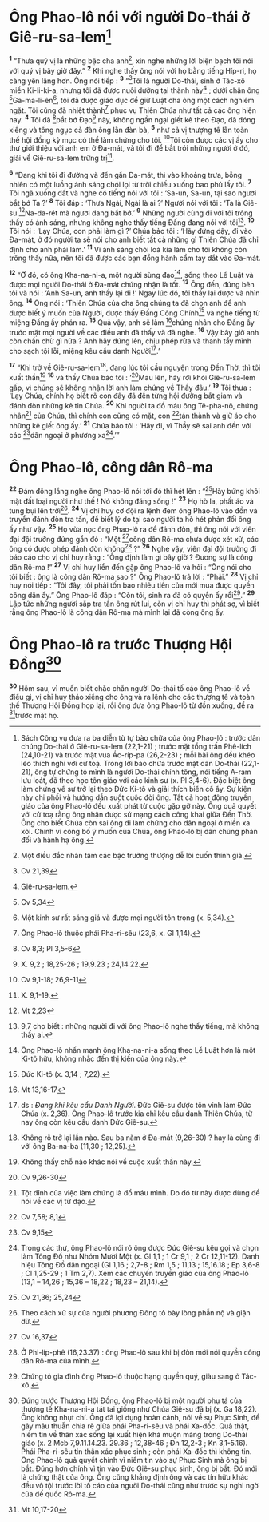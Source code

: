 # Ông Phao-lô nói với người Do-thái ở Giê-ru-sa-lem[^1]
<sup><b>1</b></sup> “Thưa quý vị là những bậc cha anh[^2], xin nghe những lời biện bạch tôi nói với quý vị bây giờ đây.” <sup><b>2</b></sup> Khi nghe thấy ông nói với họ bằng tiếng Híp-ri, họ càng yên lặng hơn. Ông nói tiếp : <sup><b>3</b></sup> “[^1*]Tôi là người Do-thái, sinh ở Tác-xô miền Ki-li-ki-a, nhưng tôi đã được nuôi dưỡng tại thành này[^3] ; dưới chân ông [^2*]Ga-ma-li-ên[^4], tôi đã được giáo dục để giữ Luật cha ông một cách nghiêm ngặt. Tôi cũng đã nhiệt thành[^5] phục vụ Thiên Chúa như tất cả các ông hiện nay. <sup><b>4</b></sup> Tôi đã [^3*]bắt bớ Đạo[^6] này, không ngần ngại giết kẻ theo Đạo, đã đóng xiềng và tống ngục cả đàn ông lẫn đàn bà, <sup><b>5</b></sup> như cả vị thượng tế lẫn toàn thể hội đồng kỳ mục có thể làm chứng cho tôi. [^4*]Tôi còn được các vị ấy cho thư giới thiệu với anh em ở Đa-mát, và tôi đi để bắt trói những người ở đó, giải về Giê-ru-sa-lem trừng trị[^7].

<sup><b>6</b></sup> “Đang khi tôi đi đường và đến gần Đa-mát, thì vào khoảng trưa, bỗng nhiên có một luồng ánh sáng chói lọi từ trời chiếu xuống bao phủ lấy tôi. <sup><b>7</b></sup> Tôi ngã xuống đất và nghe có tiếng nói với tôi : ‘Sa-un, Sa-un, tại sao ngươi bắt bớ Ta ?’ <sup><b>8</b></sup> Tôi đáp : ‘Thưa Ngài, Ngài là ai ?’ Người nói với tôi : ‘Ta là Giê-su [^5*]Na-da-rét mà ngươi đang bắt bớ.’ <sup><b>9</b></sup> Những người cùng đi với tôi trông thấy có ánh sáng, nhưng không nghe thấy tiếng Đấng đang nói với tôi[^8]. <sup><b>10</b></sup> Tôi nói : ‘Lạy Chúa, con phải làm gì ?’ Chúa bảo tôi : ‘Hãy đứng dậy, đi vào Đa-mát, ở đó người ta sẽ nói cho anh biết tất cả những gì Thiên Chúa đã chỉ định cho anh phải làm.’ <sup><b>11</b></sup> Vì ánh sáng chói loà kia làm cho tôi không còn trông thấy nữa, nên tôi đã được các bạn đồng hành cầm tay dắt vào Đa-mát.

<sup><b>12</b></sup> “Ở đó, có ông Kha-na-ni-a, một người sùng đạo[^9], sống theo Lề Luật và được mọi người Do-thái ở Đa-mát chứng nhận là tốt. <sup><b>13</b></sup> Ông đến, đứng bên tôi và nói : ‘Anh Sa-un, anh thấy lại đi !’ Ngay lúc đó, tôi thấy lại được và nhìn ông. <sup><b>14</b></sup> Ông nói : ‘Thiên Chúa của cha ông chúng ta đã chọn anh để anh được biết ý muốn của Người, được thấy Đấng Công Chính[^10] và nghe tiếng từ miệng Đấng ấy phán ra. <sup><b>15</b></sup> Quả vậy, anh sẽ làm [^6*]chứng nhân cho Đấng ấy trước mặt mọi người về các điều anh đã thấy và đã nghe. <sup><b>16</b></sup> Vậy bây giờ anh còn chần chừ gì nữa ? Anh hãy đứng lên, chịu phép rửa và thanh tẩy mình cho sạch tội lỗi, miệng kêu cầu danh Người[^11].’

<sup><b>17</b></sup> “Khi trở về Giê-ru-sa-lem[^12], đang lúc tôi cầu nguyện trong Đền Thờ, thì tôi xuất thần[^13] <sup><b>18</b></sup> và thấy Chúa bảo tôi : ‘[^7*]Mau lên, hãy rời khỏi Giê-ru-sa-lem gấp, vì chúng sẽ không nhận lời anh làm chứng về Thầy đâu.’ <sup><b>19</b></sup> Tôi thưa : ‘Lạy Chúa, chính họ biết rõ con đây đã đến từng hội đường bắt giam và đánh đòn những kẻ tin Chúa. <sup><b>20</b></sup> Khi người ta đổ máu ông Tê-pha-nô, chứng nhân[^14] của Chúa, thì chính con cũng có mặt, con [^8*]tán thành và giữ áo cho những kẻ giết ông ấy.’ <sup><b>21</b></sup> Chúa bảo tôi : ‘Hãy đi, vì Thầy sẽ sai anh đến với các [^9*]dân ngoại ở phương xa[^15].’”

# Ông Phao-lô, công dân Rô-ma
<sup><b>22</b></sup> Đám đông lắng nghe ông Phao-lô nói tới đó thì hét lên : “[^10*]Hãy bứng khỏi mặt đất loại người như thế ! Nó không đáng sống !” <sup><b>23</b></sup> Họ hò la, phất áo và tung bụi lên trời[^16]. <sup><b>24</b></sup> Vị chỉ huy cơ đội ra lệnh đem ông Phao-lô vào đồn và truyền đánh đòn tra tấn, để biết lý do tại sao người ta hò hét phản đối ông ấy như vậy. <sup><b>25</b></sup> Họ vừa nọc ông Phao-lô ra để đánh đòn, thì ông nói với viên đại đội trưởng đứng gần đó : “Một [^11*]công dân Rô-ma chưa được xét xử, các ông có được phép đánh đòn không[^17] ?” <sup><b>26</b></sup> Nghe vậy, viên đại đội trưởng đi báo cáo cho vị chỉ huy rằng : “Ông định làm gì bây giờ ? Đương sự là công dân Rô-ma !” <sup><b>27</b></sup> Vị chỉ huy liền đến gặp ông Phao-lô và hỏi : “Ông nói cho tôi biết : ông là công dân Rô-ma sao ?” Ông Phao-lô trả lời : “Phải.” <sup><b>28</b></sup> Vị chỉ huy nói tiếp : “Tôi đây, tôi phải tốn bao nhiêu tiền của mới mua được quyền công dân ấy.” Ông Phao-lô đáp : “Còn tôi, sinh ra đã có quyền ấy rồi[^18].” <sup><b>29</b></sup> Lập tức những người sắp tra tấn ông rút lui, còn vị chỉ huy thì phát sợ, vì biết rằng ông Phao-lô là công dân Rô-ma mà mình lại đã còng ông ấy.

# Ông Phao-lô ra trước Thượng Hội Đồng[^19]
<sup><b>30</b></sup> Hôm sau, vì muốn biết chắc chắn người Do-thái tố cáo ông Phao-lô về điều gì, vị chỉ huy tháo xiềng cho ông và ra lệnh cho các thượng tế và toàn thể Thượng Hội Đồng họp lại, rồi ông đưa ông Phao-lô từ đồn xuống, để ra [^12*]trước mặt họ.

[^1]: Sách Công vụ đưa ra ba diễn từ tự bào chữa của ông Phao-lô : trước dân chúng Do-thái ở Giê-ru-sa-lem (22,1-21) ; trước mặt tổng trấn Phê-lích (24,10-21) và trước mặt vua Ác-ríp-pa (26,2-23) ; mỗi bài ông đều khéo léo thích nghi với cử toạ. Trong lời bào chữa trước mặt dân Do-thái (22,1-21), ông tự chứng tỏ mình là người Do-thái chính tông, nói tiếng A-ram lưu loát, đã theo học tôn giáo với các kinh sư (x. Pl 3,4-6). Đặc biệt ông làm chứng về sự trở lại theo Đức Ki-tô và giải thích biến cố ấy. Sự kiện này chi phối và hướng dẫn suốt cuộc đời ông. Tất cả hoạt động truyền giáo của ông Phao-lô đều xuất phát từ cuộc gặp gỡ này. Ông quả quyết với cử toạ rằng ông nhận được sứ mạng cách công khai giữa Đền Thờ. Ông cho biết Chúa còn sai ông đi làm chứng cho dân ngoại ở miền xa xôi. Chính vì công bố ý muốn của Chúa, ông Phao-lô bị dân chúng phản đối và hành hạ ông.
[^2]: Một điều đắc nhân tâm các bậc trưởng thượng dễ lôi cuốn thính giả.
[^3]: Giê-ru-sa-lem.
[^4]: Một kinh sư rất sáng giá và được mọi người tôn trọng (x. 5,34).
[^5]: Ông Phao-lô thuộc phái Pha-ri-sêu (23,6, x. Gl 1,14).
[^6]: X. 9,2 ; 18,25-26 ; 19,9.23 ; 24,14.22.
[^7]: X. 9,1-19.
[^8]: 9,7 cho biết : những người đi với ông Phao-lô nghe thấy tiếng, mà không thấy ai.
[^9]: Ông Phao-lô nhấn mạnh ông Kha-na-ni-a sống theo Lề Luật hơn là một Ki-tô hữu, không nhắc đến thị kiến của ông này.
[^10]: Đức Ki-tô (x. 3,14 ; 7,22).
[^11]: ds : <i>Đang khi kêu cầu Danh Người</i>. Đức Giê-su được tôn vinh làm Đức Chúa (x. 2,36). Ông Phao-lô trước kia chỉ kêu cầu danh Thiên Chúa, từ nay ông còn kêu cầu danh Đức Giê-su.
[^12]: Không rõ trở lại lần nào. Sau ba năm ở Đa-mát (9,26-30) ? hay là cùng đi với ông Ba-na-ba (11,30 ; 12,25).
[^13]: Không thấy chỗ nào khác nói về cuộc xuất thần này.
[^14]: Tột đỉnh của việc làm chứng là đổ máu mình. Do đó từ này được dùng để nói về các vị tử đạo.
[^15]: Trong các thư, ông Phao-lô nói rõ ông được Đức Giê-su kêu gọi và chọn làm Tông Đồ như Nhóm Mười Một (x. Gl 1,1 ; 1 Cr 9,1 ; 2 Cr 12,11-12). Danh hiệu Tông Đồ dân ngoại (Gl 1,16 ; 2,7-8 ; Rm 1,5 ; 11,13 ; 15,16.18 ; Ep 3,6-8 ; Cl 1,25-29 ; 1 Tm 2,7). Xem các chuyến truyền giáo của ông Phao-lô (13,1 – 14,26 ; 15,36 – 18,22 ; 18,23 – 21,14).
[^16]: Theo cách xử sự của người phương Đông tỏ bày lòng phẫn nộ và giận dữ.
[^17]: Ở Phi-líp-phê (16,23.37) : ông Phao-lô sau khi bị đòn mới nói quyền công dân Rô-ma của mình.
[^18]: Chứng tỏ gia đình ông Phao-lô thuộc hạng quyền quý, giàu sang ở Tác-xô.
[^19]: Đứng trước Thượng Hội Đồng, ông Phao-lô bị một người phụ tá của thượng tế Kha-na-ni-a tát tai giống như Chúa Giê-su đã bị (x. Ga 18,22). Ông không nhụt chí. Ông đã lợi dụng hoàn cảnh, nói về sự Phục Sinh, để gây mâu thuẫn chia rẽ giữa phái Pha-ri-sêu và phái Xa-đốc. Quả thật, niềm tin về thân xác sống lại xuất hiện khá muộn màng trong Do-thái giáo (x. 2 Mcb 7,9.11.14.23. 29.36 ; 12,38-46 ; Đn 12,2-3 ; Kn 3,1-5.16). Phái Pha-ri-sêu tin thân xác phục sinh ; còn phái Xa-đốc thì không tin. Ông Phao-lô quả quyết chính vì niềm tin vào sự Phục Sinh mà ông bị bắt. Đúng hơn chính vì tin vào Đức Giê-su phục sinh, ông bị bắt. Đó mới là chứng thật của ông. Ông cũng khẳng định ông và các tín hữu khác đều vô tội trước lời tố cáo của người Do-thái cũng như trước sự nghi ngờ của đế quốc Rô-ma.
[^1*]: Cv 21,39
[^2*]: Cv 5,34
[^3*]: Cv 8,3; Pl 3,5-6
[^4*]: Cv 9,1-18; 26,9-11
[^5*]: Mt 2,23
[^6*]: Mt 13,16-17
[^7*]: Cv 9,26-30
[^8*]: Cv 7,58; 8,1
[^9*]: Cv 9,15
[^10*]: Cv 21,36; 25,24
[^11*]: Cv 16,37
[^12*]: Mt 10,17-20

